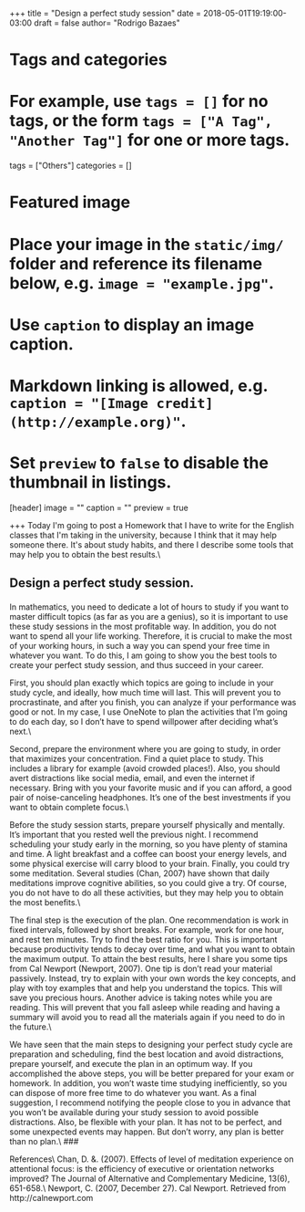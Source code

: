 +++
title = "Design a perfect study session"
date = 2018-05-01T19:19:00-03:00
draft = false
author= "Rodrigo Bazaes"

# Tags and categories
# For example, use `tags = []` for no tags, or the form `tags = ["A Tag", "Another Tag"]` for one or more tags.
tags = ["Others"]
categories = []

# Featured image
# Place your image in the `static/img/` folder and reference its filename below, e.g. `image = "example.jpg"`.
# Use `caption` to display an image caption.
#   Markdown linking is allowed, e.g. `caption = "[Image credit](http://example.org)"`.
# Set `preview` to `false` to disable the thumbnail in listings.
[header]
image = ""
caption = ""
preview = true

+++
Today I'm going to post a Homework that I have to write
for the English classes that I'm taking in the university,
because I think that it may help someone there. It's about
study habits, and there I describe some tools that may help
you to obtain the best results.\
##  <p>   Design a perfect study session.
<p> In mathematics, you need to dedicate a lot of hours to study if you want to master difficult topics (as far as you are a genius), so it is important to use these study sessions in the most profitable way. In addition, you do not want to spend all your life working. Therefore, it is crucial to make the most of your working hours, in such a way you can spend your free time in whatever you want. To do this, I am going to show you the best tools to create your perfect study session, and thus succeed in your career.
<p> First, you should plan exactly which topics are going to include in your study cycle, and ideally, how much time will last. This will prevent you to procrastinate, and after you finish, you can analyze if your performance was good or not. In my case, I use OneNote to plan the activities that I’m going to do each day, so I don’t have to spend willpower after deciding what’s next.\
<p>Second, prepare the environment where you are going to study, in order that maximizes your concentration. Find a quiet place to study. This includes a library for example (avoid crowded places!). Also, you should avert distractions like social media, email, and even the internet if necessary. Bring with you your favorite music and if you can afford, a good pair of noise-canceling headphones. It’s one of the best investments if you want to obtain complete focus.\
<p>Before the study session starts, prepare yourself physically and mentally. It’s important that you rested well the previous night. I recommend scheduling your study early in the morning, so you have plenty of stamina and time. A light breakfast and a coffee can boost your energy levels, and some physical exercise will carry blood to your brain. Finally, you could try some meditation. Several studies (Chan, 2007) have shown that daily meditations improve cognitive abilities, so you could give a try. Of course, you do not have to do all these activities, but they may help you to obtain the most benefits.\
<P>The final step is the execution of the plan. One recommendation is work in fixed intervals, followed by short breaks. For example, work for one hour, and rest ten minutes. Try to find the best ratio for you. This is important because productivity tends to decay over time, and what you want to obtain the maximum output. To attain the best results, here I share you some tips from Cal Newport (Newport, 2007). One tip is don’t read your material passively. Instead, try to explain with your own words the key concepts, and play with toy examples that and help you understand the topics. This will save you precious hours. Another advice is taking notes while you are reading. This will prevent that you fall asleep while reading and having a summary will avoid you to read all the materials again if you need to do in the future.\
<p>	We have seen that the main steps to designing your perfect study cycle are preparation and scheduling, find the best location and avoid distractions, prepare yourself, and execute the plan in an optimum way.  If you accomplished the above steps, you will be better prepared for your exam or homework. In addition, you won’t waste time studying inefficiently, so you can dispose of more free time to do whatever you want. As a final suggestion, I recommend notifying the people close to you in advance that you won’t be available during your study session to avoid possible distractions. Also, be flexible with your plan. It has not to be perfect, and some unexpected events may happen. But don’t worry, any plan is better than no plan.\
### <p>References\
Chan, D. &. (2007). Effects of level of meditation experience on attentional focus: is the efficiency of executive or orientation networks improved? The Journal of Alternative and Complementary Medicine, 13(6), 651-658.\
Newport, C. (2007, December 27). Cal Newport. Retrieved from http://calnewport.com
